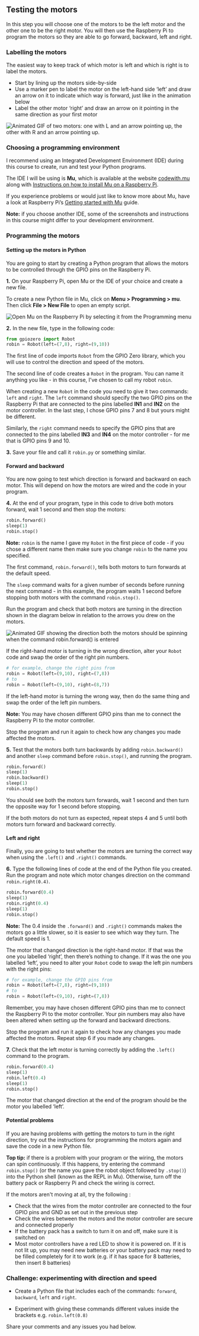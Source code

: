 [comment]: # (
Is this step open? Y/N
If so, short description of this step:
Related links:
Related files:
)

## Testing the motors

In this step you will choose one of the motors to be the left motor and the other one to be the right motor. You will then use the Raspberry Pi to program the motors so they are able to go forward, backward, left and right.

### Labelling the motors

The easiest way to keep track of which motor is left and which is right is to label the motors.

+ Start by lining up the motors side-by-side
+ Use a marker pen to label the motor on the left-hand side ‘left’ and draw an arrow on it to indicate which way is forward, just like in the animation below
+ Label the other motor ‘right’ and draw an arrow on it pointing in the same direction as your first motor

![Animated GIF of two motors: one with L and an arrow pointing up, the other with R and an arrow pointing up.](images/)

### Choosing a programming environment

I recommend using an Integrated Development Environment (IDE) during this course to create, run and test your Python programs.

The IDE I will be using is **Mu**, which is available at the website [codewith.mu](https://codewith.mu/) along with [Instructions on how to install Mu on a Raspberry Pi](https://codewith.mu/en/howto/1.0/install_raspberry_pi).

[comment]: # (Mu was installed already on my Pi. Does it depend on version of Raspbian?)

If you experience problems or would just like to know more about Mu, have a look at Raspberry Pi’s [Getting started with Mu](https://projects.raspberrypi.org/en/projects/getting-started-with-mu) guide.

**Note:** if you choose another IDE, some of the screenshots and instructions in this course might differ to your development environment.

### Programming the motors

#### Setting up the motors in Python

You are going to start by creating a Python program that allows the motors to be controlled through the GPIO pins on the Raspberry Pi.

**1.** On your Raspberry Pi, open Mu or the IDE of your choice and create a new file.

To create a new Python file in Mu, click on **Menu > Programming > mu**. Then click **File > New File** to open an empty script.

![Open Mu on the Raspberry Pi by selecting it from the Programming menu](https://codewith.mu/img/en/howto/pi_open_mu.png)

[comment]: # (Image taken from the Mu website https://codewith.mu/en/howto/1.0/install_raspberry_pi. The icon was the Python icon on my Raspberry Pi, not the Mu icon)

**2.** In the new file, type in the following code:

~~~ python
from gpiozero import Robot
robin = Robot(left=(7,8), right=(9,10))
~~~

The first line of code imports `Robot` from the GPIO Zero library, which you will use to control the direction and speed of the motors.

The second line of code creates a `Robot` in the program. You can name it anything you like - in this course, I've chosen to call my robot `robin`.
<!-- can you name it robot or Robot?? -->

When creating a new `Robot` in the code you need to give it two commands: `left` and `right`. The `left` command should specify the two GPIO pins on the Raspberry Pi that are connected to the pins labelled **IN1** and **IN2** on the motor controller. In the last step, I chose GPIO pins 7 and 8 but yours might be different.

Similarly, the `right` command needs to specify the GPIO pins that are connected to the pins labelled **IN3** and **IN4** on the motor controller - for me that is GPIO pins 9 and 10.

**3.** Save your file and call it `robin.py` or something similar.

#### Forward and backward

You are now going to test which direction is forward and backward on each motor. This will depend on how the motors are wired and the code in your program.

**4.** At the end of your program, type in this code to drive both motors forward, wait 1 second and then stop the motors:

~~~ python
robin.forward()
sleep(1)
robin.stop()
~~~

**Note:** `robin` is the name I gave my `Robot` in the first piece of code - if you chose a different name then make sure you change `robin` to the name you specified.

The first command, `robin.forward()`, tells both motors to turn forwards at the default speed.

The `sleep` command waits for a given number of seconds before running the next command - in this example, the program waits 1 second before stopping both motors with the command `robin.stop()`.

Run the program and check that both motors are turning in the direction shown in the diagram below in relation to the arrows you drew on the motors.

![Animated GIF showing the direction both the motors should be spinning when the command robin.forward() is entered](images/)

If the right-hand motor is turning in the wrong direction, alter your `Robot` code and swap the order of the right pin numbers.

~~~ python
# for example, change the right pins from
robin = Robot(left=(9,10), right=(7,8))
# to
robin = Robot(left=(9,10), right=(8,7))
~~~

If the left-hand motor is turning the wrong way, then do the same thing and swap the order of the left pin numbers.

**Note:** You may have chosen different GPIO pins than me to connect the Raspberry Pi to the motor controller.

Stop the program and run it again to check how any changes you made affected the motors.

**5.** Test that the motors both turn backwards by adding `robin.backward()` and another `sleep` command before `robin.stop()`, and running the program.

~~~ python
robin.forward()
sleep(1)
robin.backward()
sleep(1)
robin.stop()
~~~

You should see both the motors turn forwards, wait 1 second and then turn the opposite way for 1 second before stopping.

If the both motors do not turn as expected, repeat steps 4 and 5 until both motors turn forward and backward correctly.

#### Left and right

Finally, you are going to test whether the motors are turning the correct way when using the `.left()` and `.right()` commands.

**6.** Type the following lines of code at the end of the Python file you created. Run the program and note which motor changes direction on the command `robin.right(0.4)`.

~~~ python
robin.forward(0.4)
sleep(1)
robin.right(0.4)
sleep(1)
robin.stop()
~~~

**Note:** The 0.4 inside the `.forward()` and `.right()` commands makes the motors go a little slower, so it is easier to see which way they turn. The default speed is 1.

The motor that changed direction is the right-hand motor. If that was the one you labelled ‘right’, then there’s nothing to change. If it was the one you labelled ‘left’, you need to alter your `Robot` code to swap the left pin numbers with the right pins:

~~~ python
# for example, change the GPIO pins from
robin = Robot(left=(7,8), right=(9,10))
# to
robin = Robot(left=(9,10), right=(7,8))
~~~

Remember, you may have chosen different GPIO pins than me to connect the Raspberry Pi to the motor controller. Your pin numbers may also have been altered when setting up the forward and backward directions.

Stop the program and run it again to check how any changes you made affected the motors. Repeat step 6 if you made any changes.

**7.** Check that the left motor is turning correctly by adding the `.left()` command to the program.

~~~python
robin.forward(0.4)
sleep(1)
robin.left(0.4)
sleep(1)
robin.stop()
~~~

The motor that changed direction at the end of the program should be the motor you labelled ‘left’.

#### Potential problems

If you are having problems with getting the motors to turn in the right direction, try out the instructions for programming the motors again and save the code in a new Python file.

**Top tip:** if there is a problem with your program or the wiring, the motors can spin continuously. If this happens, try entering the command `robin.stop()` (or the name you gave the robot object followed by `.stop()`) into the Python shell (known as the REPL in Mu). Otherwise, turn off the battery pack or Raspberry Pi and check the wiring is correct.

If the motors aren't moving at all, try the following :

+ Check that the wires from the motor controller are connected to the four GPIO pins and GND as set out in the previous step
+ Check the wires between the motors and the motor controller are secure and connected properly
+ If the battery pack has a switch to turn it on and off, make sure it is switched on
+ Most motor controllers have a red LED to show it is powered on. If it is not lit up, you may need new batteries or your battery pack may need to be filled completely for it to work (e.g. if it has space for 8 batteries, then insert 8 batteries)

### Challenge: experimenting with direction and speed

+ Create a Python file that includes each of the commands: `forward`, `backward`, `left` and `right`.

+ Experiment with giving these commands different values inside the brackets e.g. `robin.left(0.8)`

Share your comments and any issues you had below.
